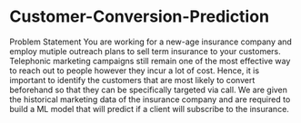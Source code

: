 # Customer-Conversion-Prediction


Problem Statement
You are working for a new-age insurance company and employ
mutiple outreach plans to sell term insurance to your
customers. Telephonic marketing campaigns still remain one of
the most effective way to reach out to people however they
incur a lot of cost. Hence, it is important to identify the
customers that are most likely to convert beforehand so that
they can be specifically targeted via call. We are given the
historical marketing data of the insurance company and are
required to build a ML model that will predict if a client will
subscribe to the insurance.
